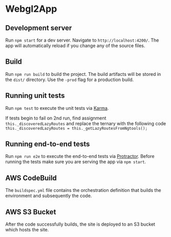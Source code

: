 # Webgl2App

## Development server

Run `npm start` for a dev server. Navigate to `http://localhost:4200/`. The app will automatically reload if you change any of the source files.

## Build

Run `npm run build` to build the project. The build artifacts will be stored in the `dist/` directory. Use the `-prod` flag for a production build.

## Running unit tests

Run `npm test` to execute the unit tests via [Karma](https://karma-runner.github.io).

If tests begin to fail on 2nd run, find assignment `this._discoveredLazyRoutes` and replace the ternary with the following code `this._discoveredLazyRoutes = this._getLazyRoutesFromNgtools();`

## Running end-to-end tests

Run `npm run e2e` to execute the end-to-end tests via [Protractor](http://www.protractortest.org/).
Before running the tests make sure you are serving the app via `npm start`.

## AWS CodeBuild

The `buildspec.yml` file contains the orchestration definition that builds the environment and subsequently the code.

## AWS S3 Bucket

After the code successfully builds, the site is deployed to an S3 bucket which hosts the site.